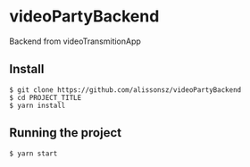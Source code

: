 # videoPartyBackend
Backend from videoTransmitionApp

## Install

    $ git clone https://github.com/alissonsz/videoPartyBackend
    $ cd PROJECT_TITLE
    $ yarn install


## Running the project

    $ yarn start
